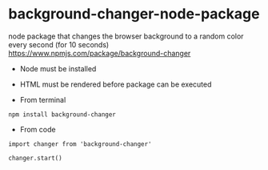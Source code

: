 # background-changer-node-package
node package that changes the browser background to a random color every second (for 10 seconds)
https://www.npmjs.com/package/background-changer

- Node must be installed
- HTML must be rendered before package can be executed

- From terminal

`npm install background-changer`

- From code

`import changer from 'background-changer'`
  
`changer.start()`
